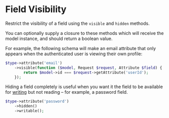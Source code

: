 # Field Visibility

Restrict the visibility of a field using the `visible` and `hidden` methods.

You can optionally supply a closure to these methods which will receive the model instance, and should return a boolean value.

For example, the following schema will make an email attribute that only appears when the authenticated user is viewing their own profile:

```php
$type->attribute('email')
    ->visible(function ($model, Request $request, Attribute $field) {
        return $model->id === $request->getAttribute('userId');
    });
```

Hiding a field completely is useful when you want it the field to be available for [writing](writing.md) but not reading – for example, a password field.

```php
$type->attribute('password')
    ->hidden()
    ->writable();
```
